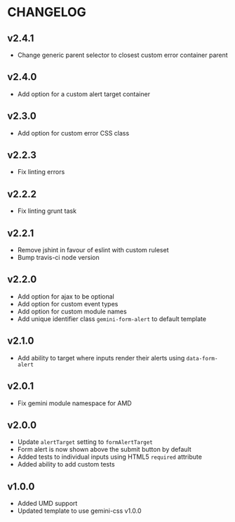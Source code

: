 # CHANGELOG

## v2.4.1

  - Change generic parent selector to closest custom error container parent

## v2.4.0

  - Add option for a custom alert target container

## v2.3.0

  - Add option for custom error CSS class

## v2.2.3

  - Fix linting errors

## v2.2.2

  - Fix linting grunt task

## v2.2.1

  - Remove jshint in favour of eslint with custom ruleset
  - Bump travis-ci node version

## v2.2.0

  - Add option for ajax to be optional
  - Add option for custom event types
  - Add option for custom module names
  - Add unique identifier class `gemini-form-alert` to default template

## v2.1.0

  - Add ability to target where inputs render their alerts using `data-form-alert`

## v2.0.1

  - Fix gemini module namespace for AMD

## v2.0.0

  - Update `alertTarget` setting to `formAlertTarget`
  - Form alert is now shown above the submit button by default
  - Added tests to individual inputs using HTML5 `required` attribute
  - Added ability to add custom tests

## v1.0.0

  - Added UMD support
  - Updated template to use gemini-css v1.0.0
